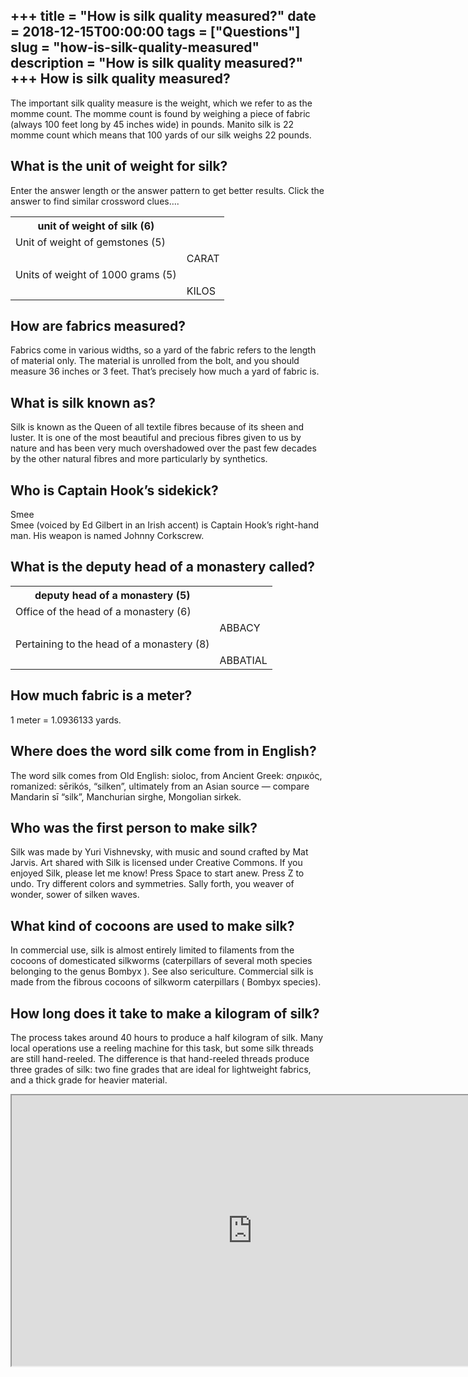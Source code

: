 +++
title = "How is silk quality measured?"
date = 2018-12-15T00:00:00
tags = ["Questions"]
slug = "how-is-silk-quality-measured"
description = "How is silk quality measured?"
+++
How is silk quality measured?
-----------------------------

The important silk quality measure is the weight, which we refer to as the momme count. The momme count is found by weighing a piece of fabric (always 100 feet long by 45 inches wide) in pounds. Manito silk is 22 momme count which means that 100 yards of our silk weighs 22 pounds.

What is the unit of weight for silk?
------------------------------------

Enter the answer length or the answer pattern to get better results. Click the answer to find similar crossword clues….

<table><tr><th>unit of weight of silk (6)</th></tr><tr><td>Unit of weight of gemstones (5)</td></tr><tr><td></td><td>CARAT</td></tr><tr><td>Units of weight of 1000 grams (5)</td></tr><tr><td></td><td>KILOS</td></tr></table>

How are fabrics measured?
-------------------------

Fabrics come in various widths, so a yard of the fabric refers to the length of material only. The material is unrolled from the bolt, and you should measure 36 inches or 3 feet. That’s precisely how much a yard of fabric is.

What is silk known as?
----------------------

Silk is known as the Queen of all textile fibres because of its sheen and luster. It is one of the most beautiful and precious fibres given to us by nature and has been very much overshadowed over the past few decades by the other natural fibres and more particularly by synthetics.

Who is Captain Hook’s sidekick?
-------------------------------

Smee  
Smee (voiced by Ed Gilbert in an Irish accent) is Captain Hook’s right-hand man. His weapon is named Johnny Corkscrew.

What is the deputy head of a monastery called?
----------------------------------------------

<table><tr><th>deputy head of a monastery (5)</th></tr><tr><td>Office of the head of a monastery (6)</td></tr><tr><td></td><td>ABBACY</td></tr><tr><td>Pertaining to the head of a monastery (8)</td></tr><tr><td></td><td>ABBATIAL</td></tr></table>

How much fabric is a meter?
---------------------------

1 meter = 1.0936133 yards.

Where does the word silk come from in English?
----------------------------------------------

The word silk comes from Old English: sioloc, from Ancient Greek: σηρικός, romanized: sērikós, “silken”, ultimately from an Asian source — compare Mandarin sī “silk”, Manchurian sirghe, Mongolian sirkek.

Who was the first person to make silk?
--------------------------------------

Silk was made by Yuri Vishnevsky, with music and sound crafted by Mat Jarvis. Art shared with Silk is licensed under Creative Commons. If you enjoyed Silk, please let me know! Press Space to start anew. Press Z to undo. Try different colors and symmetries. Sally forth, you weaver of wonder, sower of silken waves.

What kind of cocoons are used to make silk?
-------------------------------------------

In commercial use, silk is almost entirely limited to filaments from the cocoons of domesticated silkworms (caterpillars of several moth species belonging to the genus Bombyx ). See also sericulture. Commercial silk is made from the fibrous cocoons of silkworm caterpillars ( Bombyx species).

How long does it take to make a kilogram of silk?
-------------------------------------------------

The process takes around 40 hours to produce a half kilogram of silk. Many local operations use a reeling machine for this task, but some silk threads are still hand-reeled. The difference is that hand-reeled threads produce three grades of silk: two fine grades that are ideal for lightweight fabrics, and a thick grade for heavier material.

<iframe allow="accelerometer; autoplay; clipboard-write; encrypted-media; gyroscope; picture-in-picture" allowfullscreen="" class="__youtube_prefs__  epyt-is-override  no-lazyload" data-no-lazy="1" data-origheight="433" data-origwidth="770" data-skipgform_ajax_framebjll="" height="433" id="_ytid_71081" loading="lazy" src="https://www.youtube.com/embed/sqKbgqFpwbo?enablejsapi=1&autoplay=0&cc_load_policy=0&cc_lang_pref=&iv_load_policy=1&loop=0&modestbranding=0&rel=1&fs=1&playsinline=0&autohide=2&theme=dark&color=red&controls=1&" title="YouTube player" width="770"></iframe>
